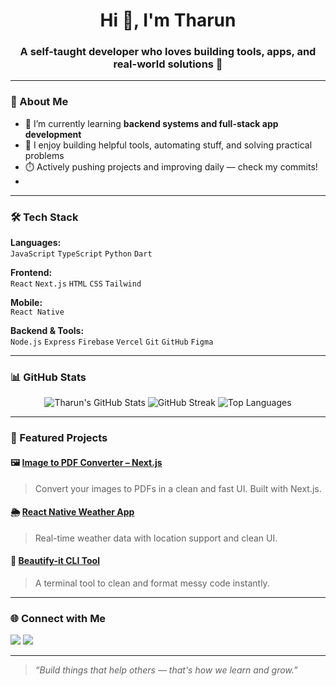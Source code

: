 <h1 align="center">Hi 👋, I'm Tharun</h1>
<h3 align="center">A self-taught developer who loves building tools, apps, and real-world solutions 🚀</h3>

---

### 🔎 About Me

- 🌱 I’m currently learning **backend systems and full-stack app development**
- 🧰 I enjoy building helpful tools, automating stuff, and solving practical problems
- ⏱️ Actively pushing projects and improving daily — check my commits!
- 
---

### 🛠️ Tech Stack

**Languages:**  
`JavaScript` `TypeScript` `Python` `Dart`  

**Frontend:**  
`React` `Next.js` `HTML` `CSS` `Tailwind`

**Mobile:**  
`React Native`

**Backend & Tools:**  
`Node.js` `Express` `Firebase` `Vercel` `Git` `GitHub` `Figma`

---

### 📊 GitHub Stats

<p align="center">
  <img src="https://github-readme-stats.vercel.app/api?username=tharun30115&show_icons=true&theme=tokyonight&hide_border=true" alt="Tharun's GitHub Stats" />
  <img src="https://github-readme-streak-stats.herokuapp.com/?user=tharun30115&theme=tokyonight&hide_border=true" alt="GitHub Streak" />
  <img src="https://github-readme-stats.vercel.app/api/top-langs/?username=tharun30115&layout=compact&theme=tokyonight&hide_border=true" alt="Top Languages" />
</p>

---

### 📌 Featured Projects

#### 🖼️ [Image to PDF Converter – Next.js](https://github.com/tharun30115/img-to-pdf)
> Convert your images to PDFs in a clean and fast UI. Built with Next.js.

#### 🌦️ [React Native Weather App](https://github.com/tharun30115/weatherApp)
> Real-time weather data with location support and clean UI.

#### 🧹 [Beautify-it CLI Tool](https://github.com/tharun30115/beautify-it)
> A terminal tool to clean and format messy code instantly.

---

### 🌐 Connect with Me

<p align="left">
  <a href="mailto:tharun30115@gmail.com" target="_blank"><img src="https://img.shields.io/badge/Email-D14836?style=for-the-badge&logo=gmail&logoColor=white" /></a>
  <a href="https://github.com/tharun30115" target="_blank"><img src="https://img.shields.io/badge/GitHub-100000?style=for-the-badge&logo=github&logoColor=white" /></a>
</p>

---

> _“Build things that help others — that's how we learn and grow.”_
